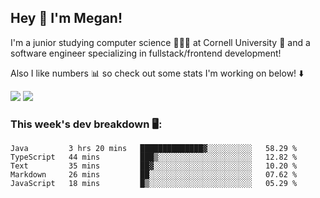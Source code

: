 ## Hey 👋 I'm Megan! 
I'm a junior studying computer science 👩🏻‍💻 at Cornell University 🐻 and a software engineer specializing in fullstack/frontend development!

Also I like numbers 📊 so check out some stats I'm working on below! ⬇️

<img src="https://github-readme-stats.vercel.app/api?username=meganyin13&show_icons=true&hide=stars&count_private=true" />

<img src="https://github-readme-stats.vercel.app/api/top-langs/?username=meganyin13&layout=compact&hide=Jupyter%20Notebook" />

### This week's dev breakdown 🖥:
<!--START_SECTION:waka-->
```text
Java         3 hrs 20 mins   ██████████████▓░░░░░░░░░░   58.29 % 
TypeScript   44 mins         ███▒░░░░░░░░░░░░░░░░░░░░░   12.82 % 
Text         35 mins         ██▓░░░░░░░░░░░░░░░░░░░░░░   10.20 % 
Markdown     26 mins         ██░░░░░░░░░░░░░░░░░░░░░░░   07.62 % 
JavaScript   18 mins         █▒░░░░░░░░░░░░░░░░░░░░░░░   05.29 % 
```
<!--END_SECTION:waka-->